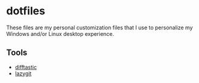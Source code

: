 # dotfiles
These files are my personal customization files that I use to personalize my Windows and/or Linux desktop experience.

## Tools

- [difftastic](https://difftastic.wilfred.me.uk)
- [lazygit](https://github.com/jesseduffield/lazygit)
